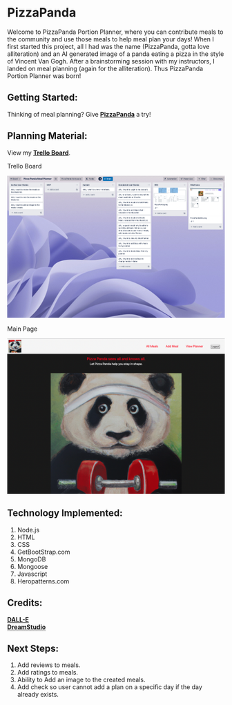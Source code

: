 # PizzaPanda

Welcome to PizzaPanda Portion Planner, where you can contribute meals to the community and use those meals to help meal plan your days!  When I first started this project, all I had was the name (PizzaPanda, gotta love alliteration) and an AI generated image of a panda eating a pizza in the style of Vincent Van Gogh.  After a brainstorming session with my instructors, I landed on meal planning (again for the alliteration).  Thus PizzaPanda Portion Planner was born!

## Getting Started:
Thinking of meal planning?  Give **[PizzaPanda](https://pizza-panda.fly.dev/)** a try!

## Planning Material:
View my **[Trello Board](https://trello.com/b/24iexkGD/pizza-panda-meal-planner)**.    

Trello Board

![](public/imgReadme/TrelloBoard.png)

Main Page

![](public/imgReadme/PizzaPandaMainPage.png)

## Technology Implemented:
1. Node.js
2. HTML
3. CSS
4. GetBootStrap.com
5. MongoDB
6. Mongoose
7. Javascript
8. Heropatterns.com

## Credits:
**[DALL-E](https://labs.openai.com/)**   
**[DreamStudio](https://beta.dreamstudio.ai/dream)**   


## Next Steps:
1. Add reviews to meals.
2. Add ratings to meals.
3. Ability to Add an image to the created meals.
4. Add check so user cannot add a plan on a specific day if the day already exists.
